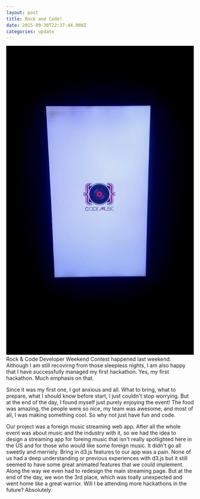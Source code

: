 ```yaml
---
layout: post
title: Rock and Code!
date: 2015-09-30T22:37:44.000Z
categories: update
---
```


<img src="/images/fulls/rock.jpg" class="fit image"> Rock & Code Developer Weekend Contest happened last weekend. Although I am still recovirng from those sleepless nights, I am also happy that I have successfully managed my first hackathon. Yes, my first hackathon. Much emphasis on that. 

Since it was my first one, I got anxious and all. What to bring, what to prepare, what I should know before start, I just couldn't stop worrying. But at the end of the day, I found myself just purely enjoying the event! The food was amazing, the people were so nice, my team was awesome, and most of all, I was making something cool. So why not just have fun and code. 

Our project was a foreign music streaming web app. After all the whole event was about music and the industry with it, so we had the idea to design a streaming app for foreing music that isn't really spotlighted here in the US and for those who would like some foreign music. It didn't go all sweetly and merriely. Bring in d3.js features to our app was a pain. None of us had a deep understanding or previous experiences with d3.js but it still seemed to have some great animated features that we could implement. Along the way we even had to redesign the main streaming page. But at the end of the day, we won the 3rd place, which was toally unexpected and went home like a great warrior. Will I be attending more hackathons in the future? Absolutely. 
